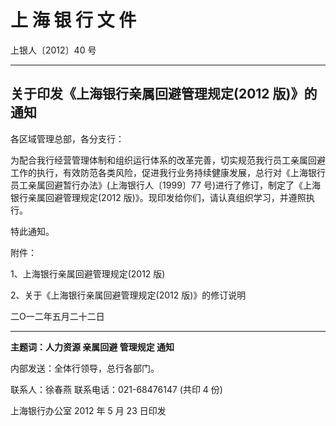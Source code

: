 # 上 海 银 行 文 件

上银人〔2012〕40 号

---

## 关于印发《上海银行亲属回避管理规定(2012 版)》的通知

各区域管理总部，各分支行：

为配合我行经营管理体制和组织运行体系的改革完善，切实规范我行员工亲属回避工作的执行，有效防范各类风险，促进我行业务持续健康发展，总行对《上海银行员工亲属回避暂行办法》(上海银行人〔1999〕77 号)进行了修订，制定了《上海银行亲属回避管理规定(2012 版)》。现印发给你们，请认真组织学习，并遵照执行。

特此通知。

附件：

1、上海银行亲属回避管理规定(2012 版)

2、关于《上海银行亲属回避管理规定(2012 版)》的修订说明

二Ο一二年五月二十二日

---

**主题词：人力资源 亲属回避 管理规定 通知**

内部发送：全体行领导，总行各部门。

联系人：徐春燕 联系电话：021-68476147 (共印 4 份)

上海银行办公室 2012 年 5 月 23 日印发

